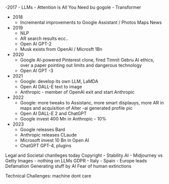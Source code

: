 -2017
    - LLMs
        - Attention is All You Need bu gogole - Transformer
- 2018
    - Incremental improvements to Google Assistant / Photos Maps News
- 2019
    - NLP
    - AR search results ecc..
    - Open AI GPT-2
    - Musk exists from OpenAI / Microsft 1Bn
- 2020
    - Google AI-powered Pinterest clone, fired Timnit Gebru AI ethics, over a paper pointing out limits and dangerous technology
    - Open AI GPT -3
- 2021
    - Google: develop its own LLM, LaMDA
    - Open AI DALL-E text to image
    - Anthropic - member of OpenAI exit and start Anthropic
- 2022
    - Google: more tweaks to Assistanc, more smart displauys, more AR in maps and acquisition of Alter -ai generated profile pic
    - Open AI DALL-E 2 and ChatGPT
    - Google invest 400 Mn in Anthropic - 10%
- 2023
    - Google releases Bard
    - Anthropic releases CLaude
    - Microsoft invest 10 Bn in Open AI
    - ChatGPT GPT-4, plugins

Legal and Societal chanlleges today
Copyright
    - Stability AI - Midjourney vs Getty Images
    - nothing on LLMs
GDPR
    - Italy
    - Spain
    - Europe leads
Defamation
Generating stuff by AI
Fear of human extinctions

Technical Challenges: machine dont care
